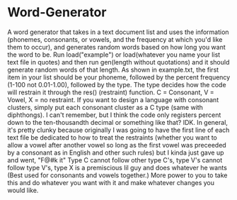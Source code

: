 # Word-Generator
A word generator that takes in a text document list and uses the information (phonemes, consonants, or vowels, and the frequency at which you'd like them to occur), and generates random words based on how long you want the word to be.
Run load("example") or load(whatever you name your list text file in quotes) and then run gen(length without quotations) and it should generate random words of that length. 
As shown in example.txt, the first item in your list should be your phoneme, followed by the percent frequency (1-100 not 0.01-1.00), followed by the type. The type decides how the code will restrain it through the res() (restraint) function. C = Consonant, V = Vowel, X = no restraint. If you want to design a language with consonant clusters, simply put each consonant cluster as a C type (same with diphthongs).
I can't remember, but I think the code only registers percent down to the ten-thousandth decimal or something like that? IDK. In general, it's pretty clunky because originally I was going to have the first line of each text file be dedicated to how to treat the restraints (whether you want to allow a vowel after another vowel so long as the first vowel was preceeded by a consonant as in English and other such rules) but I kinda just gave up and went, "F@#k it"
Type C cannot follow other type C's, type V's cannot follow type V's, type X is a premiscious lil guy and does whatever he wants (Best used for consonants and vowels together.) More power to you to take this and do whatever you want with it and make whatever changes you would like.
